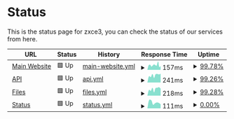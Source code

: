# Status

This is the status page for zxce3, you can check the status of our services from here.

<!--start: status pages-->
<!-- This summary is generated by Upptime (https://github.com/upptime/upptime) -->
<!-- Do not edit this manually, your changes will be overwritten -->
<!-- prettier-ignore -->
| URL | Status | History | Response Time | Uptime |
| --- | ------ | ------- | ------------- | ------ |
| <img alt="" src="https://icons.duckduckgo.com/ip3/zxce3.net.ico" height="13"> [Main Website](https://zxce3.net) | 🟩 Up | [main-website.yml](https://github.com/Zxce3/status/commits/HEAD/history/main-website.yml) | <details><summary><img alt="Response time graph" src="./graphs/main-website/response-time-week.png" height="20"> 157ms</summary><br><a href="https://status.zxce3.net/history/main-website"><img alt="Response time 198" src="https://img.shields.io/endpoint?url=https%3A%2F%2Fraw.githubusercontent.com%2FZxce3%2Fstatus%2FHEAD%2Fapi%2Fmain-website%2Fresponse-time.json"></a><br><a href="https://status.zxce3.net/history/main-website"><img alt="24-hour response time 172" src="https://img.shields.io/endpoint?url=https%3A%2F%2Fraw.githubusercontent.com%2FZxce3%2Fstatus%2FHEAD%2Fapi%2Fmain-website%2Fresponse-time-day.json"></a><br><a href="https://status.zxce3.net/history/main-website"><img alt="7-day response time 157" src="https://img.shields.io/endpoint?url=https%3A%2F%2Fraw.githubusercontent.com%2FZxce3%2Fstatus%2FHEAD%2Fapi%2Fmain-website%2Fresponse-time-week.json"></a><br><a href="https://status.zxce3.net/history/main-website"><img alt="30-day response time 160" src="https://img.shields.io/endpoint?url=https%3A%2F%2Fraw.githubusercontent.com%2FZxce3%2Fstatus%2FHEAD%2Fapi%2Fmain-website%2Fresponse-time-month.json"></a><br><a href="https://status.zxce3.net/history/main-website"><img alt="1-year response time 198" src="https://img.shields.io/endpoint?url=https%3A%2F%2Fraw.githubusercontent.com%2FZxce3%2Fstatus%2FHEAD%2Fapi%2Fmain-website%2Fresponse-time-year.json"></a></details> | <details><summary><a href="https://status.zxce3.net/history/main-website">99.78%</a></summary><a href="https://status.zxce3.net/history/main-website"><img alt="All-time uptime 99.94%" src="https://img.shields.io/endpoint?url=https%3A%2F%2Fraw.githubusercontent.com%2FZxce3%2Fstatus%2FHEAD%2Fapi%2Fmain-website%2Fuptime.json"></a><br><a href="https://status.zxce3.net/history/main-website"><img alt="24-hour uptime 100.00%" src="https://img.shields.io/endpoint?url=https%3A%2F%2Fraw.githubusercontent.com%2FZxce3%2Fstatus%2FHEAD%2Fapi%2Fmain-website%2Fuptime-day.json"></a><br><a href="https://status.zxce3.net/history/main-website"><img alt="7-day uptime 99.78%" src="https://img.shields.io/endpoint?url=https%3A%2F%2Fraw.githubusercontent.com%2FZxce3%2Fstatus%2FHEAD%2Fapi%2Fmain-website%2Fuptime-week.json"></a><br><a href="https://status.zxce3.net/history/main-website"><img alt="30-day uptime 99.95%" src="https://img.shields.io/endpoint?url=https%3A%2F%2Fraw.githubusercontent.com%2FZxce3%2Fstatus%2FHEAD%2Fapi%2Fmain-website%2Fuptime-month.json"></a><br><a href="https://status.zxce3.net/history/main-website"><img alt="1-year uptime 99.94%" src="https://img.shields.io/endpoint?url=https%3A%2F%2Fraw.githubusercontent.com%2FZxce3%2Fstatus%2FHEAD%2Fapi%2Fmain-website%2Fuptime-year.json"></a></details>
| <img alt="" src="https://icons.duckduckgo.com/ip3/api.zxce3.net.ico" height="13"> [API](https://api.zxce3.net) | 🟩 Up | [api.yml](https://github.com/Zxce3/status/commits/HEAD/history/api.yml) | <details><summary><img alt="Response time graph" src="./graphs/api/response-time-week.png" height="20"> 241ms</summary><br><a href="https://status.zxce3.net/history/api"><img alt="Response time 264" src="https://img.shields.io/endpoint?url=https%3A%2F%2Fraw.githubusercontent.com%2FZxce3%2Fstatus%2FHEAD%2Fapi%2Fapi%2Fresponse-time.json"></a><br><a href="https://status.zxce3.net/history/api"><img alt="24-hour response time 163" src="https://img.shields.io/endpoint?url=https%3A%2F%2Fraw.githubusercontent.com%2FZxce3%2Fstatus%2FHEAD%2Fapi%2Fapi%2Fresponse-time-day.json"></a><br><a href="https://status.zxce3.net/history/api"><img alt="7-day response time 241" src="https://img.shields.io/endpoint?url=https%3A%2F%2Fraw.githubusercontent.com%2FZxce3%2Fstatus%2FHEAD%2Fapi%2Fapi%2Fresponse-time-week.json"></a><br><a href="https://status.zxce3.net/history/api"><img alt="30-day response time 217" src="https://img.shields.io/endpoint?url=https%3A%2F%2Fraw.githubusercontent.com%2FZxce3%2Fstatus%2FHEAD%2Fapi%2Fapi%2Fresponse-time-month.json"></a><br><a href="https://status.zxce3.net/history/api"><img alt="1-year response time 264" src="https://img.shields.io/endpoint?url=https%3A%2F%2Fraw.githubusercontent.com%2FZxce3%2Fstatus%2FHEAD%2Fapi%2Fapi%2Fresponse-time-year.json"></a></details> | <details><summary><a href="https://status.zxce3.net/history/api">99.26%</a></summary><a href="https://status.zxce3.net/history/api"><img alt="All-time uptime 94.94%" src="https://img.shields.io/endpoint?url=https%3A%2F%2Fraw.githubusercontent.com%2FZxce3%2Fstatus%2FHEAD%2Fapi%2Fapi%2Fuptime.json"></a><br><a href="https://status.zxce3.net/history/api"><img alt="24-hour uptime 100.00%" src="https://img.shields.io/endpoint?url=https%3A%2F%2Fraw.githubusercontent.com%2FZxce3%2Fstatus%2FHEAD%2Fapi%2Fapi%2Fuptime-day.json"></a><br><a href="https://status.zxce3.net/history/api"><img alt="7-day uptime 99.26%" src="https://img.shields.io/endpoint?url=https%3A%2F%2Fraw.githubusercontent.com%2FZxce3%2Fstatus%2FHEAD%2Fapi%2Fapi%2Fuptime-week.json"></a><br><a href="https://status.zxce3.net/history/api"><img alt="30-day uptime 99.83%" src="https://img.shields.io/endpoint?url=https%3A%2F%2Fraw.githubusercontent.com%2FZxce3%2Fstatus%2FHEAD%2Fapi%2Fapi%2Fuptime-month.json"></a><br><a href="https://status.zxce3.net/history/api"><img alt="1-year uptime 94.94%" src="https://img.shields.io/endpoint?url=https%3A%2F%2Fraw.githubusercontent.com%2FZxce3%2Fstatus%2FHEAD%2Fapi%2Fapi%2Fuptime-year.json"></a></details>
| <img alt="" src="https://icons.duckduckgo.com/ip3/files.zxce3.net.ico" height="13"> [Files](https://files.zxce3.net) | 🟩 Up | [files.yml](https://github.com/Zxce3/status/commits/HEAD/history/files.yml) | <details><summary><img alt="Response time graph" src="./graphs/files/response-time-week.png" height="20"> 218ms</summary><br><a href="https://status.zxce3.net/history/files"><img alt="Response time 256" src="https://img.shields.io/endpoint?url=https%3A%2F%2Fraw.githubusercontent.com%2FZxce3%2Fstatus%2FHEAD%2Fapi%2Ffiles%2Fresponse-time.json"></a><br><a href="https://status.zxce3.net/history/files"><img alt="24-hour response time 160" src="https://img.shields.io/endpoint?url=https%3A%2F%2Fraw.githubusercontent.com%2FZxce3%2Fstatus%2FHEAD%2Fapi%2Ffiles%2Fresponse-time-day.json"></a><br><a href="https://status.zxce3.net/history/files"><img alt="7-day response time 218" src="https://img.shields.io/endpoint?url=https%3A%2F%2Fraw.githubusercontent.com%2FZxce3%2Fstatus%2FHEAD%2Fapi%2Ffiles%2Fresponse-time-week.json"></a><br><a href="https://status.zxce3.net/history/files"><img alt="30-day response time 214" src="https://img.shields.io/endpoint?url=https%3A%2F%2Fraw.githubusercontent.com%2FZxce3%2Fstatus%2FHEAD%2Fapi%2Ffiles%2Fresponse-time-month.json"></a><br><a href="https://status.zxce3.net/history/files"><img alt="1-year response time 256" src="https://img.shields.io/endpoint?url=https%3A%2F%2Fraw.githubusercontent.com%2FZxce3%2Fstatus%2FHEAD%2Fapi%2Ffiles%2Fresponse-time-year.json"></a></details> | <details><summary><a href="https://status.zxce3.net/history/files">99.28%</a></summary><a href="https://status.zxce3.net/history/files"><img alt="All-time uptime 99.87%" src="https://img.shields.io/endpoint?url=https%3A%2F%2Fraw.githubusercontent.com%2FZxce3%2Fstatus%2FHEAD%2Fapi%2Ffiles%2Fuptime.json"></a><br><a href="https://status.zxce3.net/history/files"><img alt="24-hour uptime 100.00%" src="https://img.shields.io/endpoint?url=https%3A%2F%2Fraw.githubusercontent.com%2FZxce3%2Fstatus%2FHEAD%2Fapi%2Ffiles%2Fuptime-day.json"></a><br><a href="https://status.zxce3.net/history/files"><img alt="7-day uptime 99.28%" src="https://img.shields.io/endpoint?url=https%3A%2F%2Fraw.githubusercontent.com%2FZxce3%2Fstatus%2FHEAD%2Fapi%2Ffiles%2Fuptime-week.json"></a><br><a href="https://status.zxce3.net/history/files"><img alt="30-day uptime 99.83%" src="https://img.shields.io/endpoint?url=https%3A%2F%2Fraw.githubusercontent.com%2FZxce3%2Fstatus%2FHEAD%2Fapi%2Ffiles%2Fuptime-month.json"></a><br><a href="https://status.zxce3.net/history/files"><img alt="1-year uptime 99.87%" src="https://img.shields.io/endpoint?url=https%3A%2F%2Fraw.githubusercontent.com%2FZxce3%2Fstatus%2FHEAD%2Fapi%2Ffiles%2Fuptime-year.json"></a></details>
| <img alt="" src="https://icons.duckduckgo.com/ip3/status.zxce3.net.ico" height="13"> [Status](https://status.zxce3.net) | 🟩 Up | [status.yml](https://github.com/Zxce3/status/commits/HEAD/history/status.yml) | <details><summary><img alt="Response time graph" src="./graphs/status/response-time-week.png" height="20"> 111ms</summary><br><a href="https://status.zxce3.net/history/status"><img alt="Response time 166" src="https://img.shields.io/endpoint?url=https%3A%2F%2Fraw.githubusercontent.com%2FZxce3%2Fstatus%2FHEAD%2Fapi%2Fstatus%2Fresponse-time.json"></a><br><a href="https://status.zxce3.net/history/status"><img alt="24-hour response time 129" src="https://img.shields.io/endpoint?url=https%3A%2F%2Fraw.githubusercontent.com%2FZxce3%2Fstatus%2FHEAD%2Fapi%2Fstatus%2Fresponse-time-day.json"></a><br><a href="https://status.zxce3.net/history/status"><img alt="7-day response time 111" src="https://img.shields.io/endpoint?url=https%3A%2F%2Fraw.githubusercontent.com%2FZxce3%2Fstatus%2FHEAD%2Fapi%2Fstatus%2Fresponse-time-week.json"></a><br><a href="https://status.zxce3.net/history/status"><img alt="30-day response time 127" src="https://img.shields.io/endpoint?url=https%3A%2F%2Fraw.githubusercontent.com%2FZxce3%2Fstatus%2FHEAD%2Fapi%2Fstatus%2Fresponse-time-month.json"></a><br><a href="https://status.zxce3.net/history/status"><img alt="1-year response time 166" src="https://img.shields.io/endpoint?url=https%3A%2F%2Fraw.githubusercontent.com%2FZxce3%2Fstatus%2FHEAD%2Fapi%2Fstatus%2Fresponse-time-year.json"></a></details> | <details><summary><a href="https://status.zxce3.net/history/status">0.00%</a></summary><a href="https://status.zxce3.net/history/status"><img alt="All-time uptime 65.92%" src="https://img.shields.io/endpoint?url=https%3A%2F%2Fraw.githubusercontent.com%2FZxce3%2Fstatus%2FHEAD%2Fapi%2Fstatus%2Fuptime.json"></a><br><a href="https://status.zxce3.net/history/status"><img alt="24-hour uptime 0.00%" src="https://img.shields.io/endpoint?url=https%3A%2F%2Fraw.githubusercontent.com%2FZxce3%2Fstatus%2FHEAD%2Fapi%2Fstatus%2Fuptime-day.json"></a><br><a href="https://status.zxce3.net/history/status"><img alt="7-day uptime 0.00%" src="https://img.shields.io/endpoint?url=https%3A%2F%2Fraw.githubusercontent.com%2FZxce3%2Fstatus%2FHEAD%2Fapi%2Fstatus%2Fuptime-week.json"></a><br><a href="https://status.zxce3.net/history/status"><img alt="30-day uptime 1.00%" src="https://img.shields.io/endpoint?url=https%3A%2F%2Fraw.githubusercontent.com%2FZxce3%2Fstatus%2FHEAD%2Fapi%2Fstatus%2Fuptime-month.json"></a><br><a href="https://status.zxce3.net/history/status"><img alt="1-year uptime 65.92%" src="https://img.shields.io/endpoint?url=https%3A%2F%2Fraw.githubusercontent.com%2FZxce3%2Fstatus%2FHEAD%2Fapi%2Fstatus%2Fuptime-year.json"></a></details>

<!--end: status pages-->
